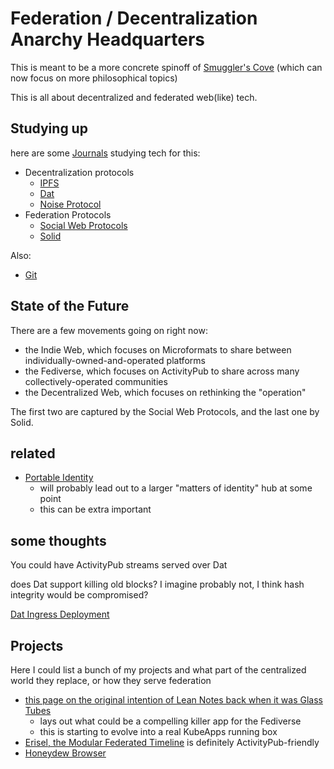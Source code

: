 # Federation / Decentralization Anarchy Headquarters

This is meant to be a more concrete spinoff of [Smuggler's Cove](58d3072a-0670-4bc3-9db2-fca214ca725e.md) (which can now focus on more philosophical topics)

This is all about decentralized and federated web(like) tech.

## Studying up

here are some [Journals](9403033b-a238-47d1-865b-4e1baa0f2577.md) studying tech for this:

- Decentralization protocols
  - [IPFS](24079268-feb1-43bd-93ae-daff3da9062e.md)
  - [Dat](435af1fd-1d1c-42b6-a591-bfa12141c031.md)
  - [Noise Protocol](42a57674-e119-4e36-a859-55901b6b0f6e.md)
- Federation Protocols
  - [Social Web Protocols](9c65b28f-122d-4243-a346-a5fabd31d7ad.md)
  - [Solid](a493d77d-4f53-4a67-90be-d6d5baa7be12.md)

Also:

- [Git](e72591d5-c372-4f03-a1a5-3d3edbd7b73f.md)

## State of the Future

There are a few movements going on right now:

- the Indie Web, which focuses on Microformats to share between individually-owned-and-operated platforms
- the Fediverse, which focuses on ActivityPub to share across many collectively-operated communities
- the Decentralized Web, which focuses on rethinking the "operation"

The first two are captured by the Social Web Protocols, and the last one by Solid.

## related

- [Portable Identity](64a52921-8c92-40bb-a0e5-16414cc96d18.md)
  - will probably lead out to a larger "matters of identity" hub at some point
  - this can be extra important

## some thoughts

You could have ActivityPub streams served over Dat

does Dat support killing old blocks? I imagine probably not, I think hash integrity would be compromised?

[Dat Ingress Deployment](aeea8b33-4668-4c40-844c-bd16288f5bee.md)

## Projects

Here I could list a bunch of my projects and what part of the centralized world they replace, or how they serve federation

- [this page on the original intention of Lean Notes back when it was Glass Tubes](0350c64c-4975-42fc-91ca-92007cd9bcaa.md)
  - lays out what could be a compelling killer app for the Fediverse
  - this is starting to evolve into a real KubeApps running box
- [Erisel, the Modular Federated Timeline](a4698628-2fba-4d14-9f31-72b8e9688445.md) is definitely ActivityPub-friendly
- [Honeydew Browser](bbfbd925-280a-4253-ac18-5d6bfbad040c.md)
